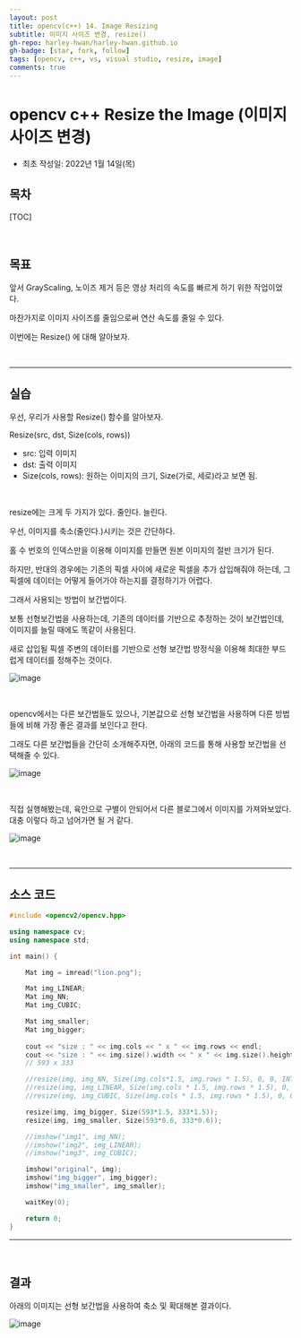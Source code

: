 ```yaml
---
layout: post
title: opencv(c++) 14. Image Resizing
subtitle: 이미지 사이즈 변경, resize()
gh-repo: harley-hwan/harley-hwan.github.io
gh-badge: [star, fork, follow]
tags: [opencv, c++, vs, visual studio, resize, image]
comments: true
---
```


# opencv c++ Resize the Image (이미지 사이즈 변경)

- 최초 작성일: 2022년 1월 14일(목)

## 목차

[TOC]

<br/>

## 목표

앞서 GrayScaling, 노이즈 제거 등은 영상 처리의 속도를 빠르게 하기 위한 작업이었다.

마찬가지로 이미지 사이즈를 줄임으로써 연산 속도를 줄일 수 있다.

이번에는 Resize() 에 대해 알아보자.

<br/>

---

## 실습

우선, 우리가 사용할 Resize() 함수를 알아보자.

Resize(src, dst, Size(cols, rows))
- src: 입력 이미지
- dst: 출력 이미지
- Size(cols, rows): 원하는 이미지의 크기, Size(가로, 세로)라고 보면 됨.

<br/>

resize에는 크게 두 가지가 있다. 줄인다. 늘린다.

우선, 이미지를 축소(줄인다.)시키는 것은 간단하다.

홀 수 번호의 인덱스만을 이용해 이미지를 만들면 원본 이미지의 절반 크기가 된다.

하지만, 반대의 경우에는 기존의 픽셀 사이에 새로운 픽셀을 추가 삽입해줘야 하는데, 그 픽셀에 데이터는 어떻게 들어가야 하는지를 결정하기가 어렵다.

그래서 사용되는 방법이 보간법이다.

보통 선형보간법을 사용하는데, 기존의 데이터를 기반으로 추정하는 것이 보간법인데, 이미지를 늘릴 때에도 똑같이 사용된다.

새로 삽입될 픽셀 주변의 데이터를 기반으로 선형 보간법 방정식을 이용해 최대한 부드럽게 데이터를 정해주는 것이다.

![image](https://user-images.githubusercontent.com/68185569/149436313-dd2a4037-0449-45be-b8de-563eeab67bc8.png)

<br/>

opencv에서는 다른 보간법들도 있으나, 기본값으로 선형 보간법을 사용하며 다른 방법들에 비해 가장 좋은 결과를 보인다고 한다.

그래도 다른 보간법들을 간단히 소개해주자면, 아래의 코드를 통해 사용할 보간법을 선택해줄 수 있다.

![image](https://user-images.githubusercontent.com/68185569/149441793-8f49e191-f1a4-4b0e-a993-2a9506598c29.png)

<br/>

직접 실행해봤는데, 육안으로 구별이 안되어서 다른 블로그에서 이미지를 가져와보았다. 대충 이렇다 하고 넘어가면 될 거 같다.

![image](https://user-images.githubusercontent.com/68185569/149442065-ea4ace2e-eae8-4ae4-8e53-8be097ecfe32.png)

<br/>




---

## 소스 코드

```c++
#include <opencv2/opencv.hpp>

using namespace cv;
using namespace std;

int main() {

	Mat img = imread("lion.png");

	Mat img_LINEAR;
	Mat img_NN;
	Mat img_CUBIC;

	Mat img_smaller;
	Mat img_bigger;
	
	cout << "size : " << img.cols << " x " << img.rows << endl;
	cout << "size : " << img.size().width << " x " << img.size().height << endl;
	// 593 x 333

	//resize(img, img_NN, Size(img.cols*1.5, img.rows * 1.5), 0, 0, INTER_NEAREST);		// 인접 보간 == 0
	//resize(img, img_LINEAR, Size(img.cols * 1.5, img.rows * 1.5), 0, 0, INTER_LINEAR);	// 선형 보간(default) == 1
	//resize(img, img_CUBIC, Size(img.cols * 1.5, img.rows * 1.5), 0, 0, INTER_CUBIC);	// 큐빅스플라인 보간 == 2

	resize(img, img_bigger, Size(593*1.5, 333*1.5));
	resize(img, img_smaller, Size(593*0.6, 333*0.6));

	//imshow("img1", img_NN);
	//imshow("img2", img_LINEAR);
	//imshow("img3", img_CUBIC);

	imshow("original", img);
	imshow("img_bigger", img_bigger);
	imshow("img_smaller", img_smaller);

	waitKey(0);

	return 0;
}
```

---

<br/>

## 결과

아래의 이미지는 선형 보간법을 사용하여 축소 및 확대해본 결과이다.

![image](https://user-images.githubusercontent.com/68185569/149434142-9e396c41-6ee8-4bab-ac68-07a8a1c85014.png)

